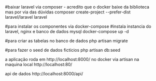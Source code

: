 #baixar laravel via composer - acredito que o docker baixe da biblioteca mas por via das dúvidas
composer create-project --prefer-dist laravel/laravel laravel

#para instalar os componentes via docker-compose
#instala instancia do laravel, nginx e banco de dados mysql
docker-compose up -d

#para criar as tabelas no banco de dados
php artisan migrate

#para fazer o seed de dados fictícios
php artisan db:seed

a aplicação roda em http://localhost:8000/ no docker 
via artisan na maquina local http://localhost:80/

api de dados http://localhost:8000/api/
